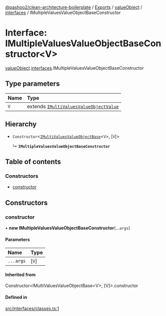 [@pashoo2/clean-architecture-boilerplate](../README.md) / [Exports](../modules.md) / [valueObject](../modules/valueobject.md) / [interfaces](../modules/valueobject.interfaces.md) / IMultipleValuesValueObjectBaseConstructor

# Interface: IMultipleValuesValueObjectBaseConstructor<V\>

[valueObject](../modules/valueobject.md).[interfaces](../modules/valueobject.interfaces.md).IMultipleValuesValueObjectBaseConstructor

## Type parameters

| Name | Type |
| :------ | :------ |
| `V` | extends [`IMultiValuesValueObjectValue`](valueobject.interfaces.imultivaluesvalueobjectvalue.md) |

## Hierarchy

- `Constructor`<[`IMultiValuesValueObjectBase`](valueobject.interfaces.imultivaluesvalueobjectbase.md)<`V`\>, [`V`]\>

  ↳ **`IMultipleValuesValueObjectBaseConstructor`**

## Table of contents

### Constructors

- [constructor](valueobject.interfaces.imultiplevaluesvalueobjectbaseconstructor.md#constructor)

## Constructors

### constructor

• **new IMultipleValuesValueObjectBaseConstructor**(...`args`)

#### Parameters

| Name | Type |
| :------ | :------ |
| `...args` | [`V`] |

#### Inherited from

Constructor<IMultiValuesValueObjectBase<V\>, [V]\>.constructor

#### Defined in

[src/interfaces/classes.ts:1](https://github.com/pashoo2/clean-architecture-boilerplate/blob/e82048b/src/interfaces/classes.ts#L1)

